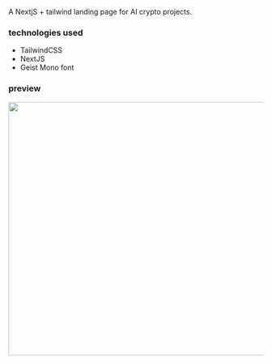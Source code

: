A NextjS + tailwind landing page for AI crypto projects.

### technologies used

- TailwindCSS
- NextJS
- Geist Mono font

### preview

<img src="https://i.imgur.com/UCXyzSw.png" height="500" width="900"/>
